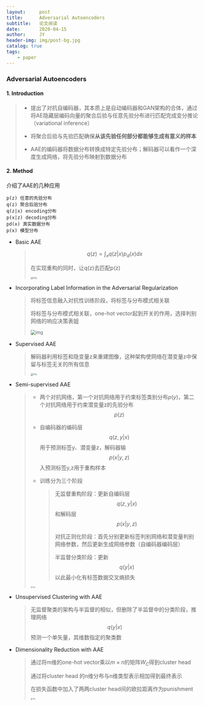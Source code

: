 ```yaml
---
layout:     post
title:      Adversarial Autoencoders 
subtitle:   论文阅读
date:       2020-04-15
author:     JY
header-img: img/post-bg.jpg
catalog: true
tags:
    - paper
---
```


### Adversarial Autoencoders

#### 1. Introduction

> - 提出了对抗自编码器，其本质上是自动编码器和GAN架构的合体，通过将AE隐藏层编码向量的聚合后验与任意先验分布进行匹配完成变分推论（variational inference）
>
> - 将聚合后验与先验匹配确保**从该先验任何部分都能够生成有意义的样本**
> - AAE的编码器将数据分布转换成特定先验分布；解码器可以看作一个深度生成网络，将先验分布映射到数据分布



#### 2. Method

介绍了AAE的几种应用

```
p(z) 任意的先验分布
q(z) 聚合后验分布
q(z|x) encoding分布
p(x|z) decoding分布
pd(x) 真实数据分布
p(x) 模型分布
```



 - Basic AAE

   > $$
   > q({z})=\int_{{x}} q({z} | {x}) p_{d}({x}) d {x}
   > $$
   >
   > 在实现重构的同时，让q(z)去匹配p(z)
   >
   > <img src="https://github.com/ZJU-CVs/zju-cvs.github.io/raw/master/img/picture/AAE.png" alt="img" style="zoom:40%;" />

 - Incorporating Label Information in the Adversarial Regularization

   > 将标签信息融入对抗性训练阶段，将标签与分布模式相关联
   >
   > 将标签与分布模式相关联，one-hot vector起到开关的作用，选择判别网络的响应决策表姐
   >
   > <img src="https://github.com/ZJU-CVs/zju-cvs.github.io/raw/master/img/picture/AAE1.png" alt="img" style="zoom:80%;" />

 - Supervised AAE 

   > 解码器利用标签和隐变量z来重建图像，这种架构使网络在潜变量z中保留与标签无关的所有信息
   >
   > <img src="https://github.com/ZJU-CVs/zju-cvs.github.io/raw/master/img/picture/AAE2.png" alt="img" style="zoom:40%;" />

 - Semi-supervised AAE  

   > - 两个对抗网络，第一个对抗网络用于约束标签类别分布$p(y)$，第二个对抗网络用于约束潜变量z的先验分布$$p(z)$$
   >
   > - 自编码器的编码层$$\begin{equation}
   >   q(z, y | x)
   >   \end{equation}$$用于预测标签y、潜变量z，解码器输$$\begin{equation}
   >   p(x|y,z)
   >   \end{equation}$$入预测标签y,z用于重构样本
   >
   > - 训练分为三个阶段
   >
   >   > 无监督重构阶段：更新自编码层$$\begin{equation}
   >   > q(z, y | x)
   >   > \end{equation}$$和解码层$$\begin{equation}
   >   > p(x|y,z)
   >   > \end{equation}$$
   >   >
   >   > 对抗正则化阶段：首先分别更新标签判别网络和潜变量判别网络参数，然后更新生成网络参数（自编码器编码层）
   >   >
   >   > 半监督分类阶段：更新$$\begin{equation}
   >   > q(y|x)
   >   > \end{equation}$$以此最小化有标签数据交叉熵损失
   >
   > <img src="https://github.com/ZJU-CVs/zju-cvs.github.io/raw/master/img/picture/AAE3.png" alt="img" style="zoom:30%;" />
   >
   > 

 - Unsupervised Clustering with AAE  

   > 无监督聚类的架构与半监督的相似，但删除了半监督中的分类阶段，推理网络$$\begin{equation}
   > q(y|x)
   > \end{equation}$$预测一个单矢量，其维数指定的聚类数

 - Dimensionality Reduction with AAE 

   > 通过将m维的one-hot vector乘以$m\times n$的矩阵$W_C$得到cluster head
   >
   > 通过将cluster head 的n维分布与n维类型表示相加得到最终表示
   >
   > 在损失函数中加入了两两cluster head间的欧拉距离作为punishment
   >
   > <img src="https://github.com/ZJU-CVs/zju-cvs.github.io/raw/master/img/picture/AAE4.png" alt="img" style="zoom:30%;" />

